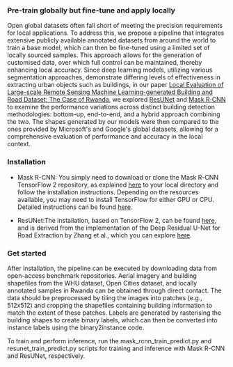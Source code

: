 <h3 align="left">Pre-train globally but fine-tune and apply locally</h3>

Open global datasets often fall short of meeting the precision requirements for local applications. To address this, we propose a pipeline that integrates extensive publicly available annotated datasets from around the world to train a base model, which can then be fine-tuned using a limited set of locally sourced samples. This approach allows for the generation of customised data, over which full control can be maintained, thereby enhancing local accuracy. Since deep learning models, utilizing various segmentation approaches, demonstrate differing levels of effectiveness in extracting urban objects such as buildings, in our paper [Local Evaluation of Large-scale Remote Sensing Machine Learning-generated Building and Road Dataset: The Case of Rwanda](https://link.springer.com/article/10.1007/s41064-024-00297-9), we explored [ResUNet](https://arxiv.org/abs/1711.10684) and [Mask R‑CNN](https://github.com/matterport/Mask_RCNN) to examine the performance variations across distinct building detection methodologies: bottom-up, end-to-end, and a hybrid approach combining the two. The shapes generated by our models were then compared to the ones provided by Microsoft's and Google's global datasets, allowing for a comprehensive evaluation of performance and accuracy in the local context.  

<h3 align="left"> Installation</h3>
<ul>
  <li > Mask R-CNN: You simply need to download or clone the Mask R-CNN TensorFlow 2 repository, as explained 
<a href="https://github.com/ahmedfgad/Mask-RCNN-TF2" style="cursor: pointer;">here</a> to your local directory and follow the installation instructions. 
Depending on the resources available, you may need to install TensorFlow for either GPU or CPU. 
Detailed instructions can be found <a href="https://www.tensorflow.org/install/pip" style="cursor: pointer;">here</a>.</li>
  </ul>
  


<ul>
  <li > ResUNet:The installation, based on TensorFlow 2, can be found 
    <a href="https://github.com/edwinpalegre/EE8204-ResUNet" style="cursor: pointer;">here</a>, 
    and is derived from the implementation of the Deep Residual U-Net for Road Extraction by Zhang et al., 
    which you can explore <a href="https://arxiv.org/abs/1711.10684" style="cursor: pointer;">here</a>.</li>
  </ul>

<h3 align="left"> Get started</h3>

After installation, the pipeline can be executed by downloading data from open-access benchmark repositories. Aerial imagery and building shapefiles from the WHU dataset, Open Cities dataset, and locally annotated samples in Rwanda can be obtained through direct contact. The data should be preprocessed by tiling the images into patches (e.g., 512x512) and cropping the shapefiles containing building information to match the extent of these patches. Labels are generated by rasterising the building shapes to create binary labels, which can then be converted into instance labels using the binary2instance code.

To train and perform inference, run the mask_rcnn_train_predict.py and resunet_train_predict.py scripts for training and inference with Mask R-CNN and ResUNet, respectively.    

